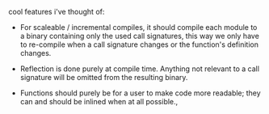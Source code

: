 


cool features i've thought of: 
- For scaleable / incremental compiles, it should compile each module to a binary 
containing only the used call signatures, this way we only have to re-compile when a 
call signature changes or the function's definition changes.

- Reflection is done purely at compile time.  Anything not relevant to a call signature will be 
omitted from the resulting binary.

- Functions should purely be for a user to make code more readable; they can and should be inlined when at all possible.,